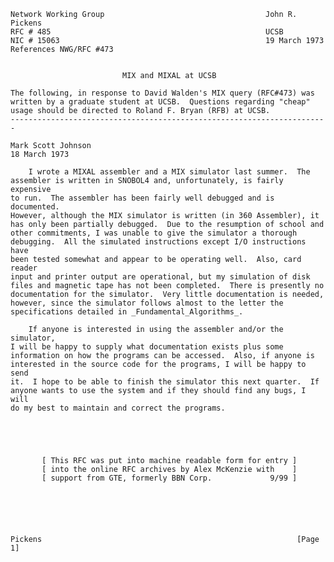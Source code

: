     Network Working Group                                    John R. Pickens
    RFC # 485                                                UCSB
    NIC # 15063                                              19 March 1973
    References NWG/RFC #473


                             MIX and MIXAL at UCSB

    The following, in response to David Walden's MIX query (RFC#473) was
    written by a graduate student at UCSB.  Questions regarding "cheap"
    usage should be directed to Roland F. Bryan (RFB) at UCSB.
    -----------------------------------------------------------------------

    Mark Scott Johnson
    18 March 1973

        I wrote a MIXAL assembler and a MIX simulator last summer.  The
    assembler is written in SNOBOL4 and, unfortunately, is fairly expensive
    to run.  The assembler has been fairly well debugged and is documented.
    However, although the MIX simulator is written (in 360 Assembler), it
    has only been partially debugged.  Due to the resumption of school and
    other commitments, I was unable to give the simulator a thorough
    debugging.  All the simulated instructions except I/O instructions have
    been tested somewhat and appear to be operating well.  Also, card reader
    input and printer output are operational, but my simulation of disk
    files and magnetic tape has not been completed.  There is presently no
    documentation for the simulator.  Very little documentation is needed,
    however, since the simulator follows almost to the letter the
    specifications detailed in _Fundamental_Algorithms_.

        If anyone is interested in using the assembler and/or the simulator,
    I will be happy to supply what documentation exists plus some
    information on how the programs can be accessed.  Also, if anyone is
    interested in the source code for the programs, I will be happy to send
    it.  I hope to be able to finish the simulator this next quarter.  If
    anyone wants to use the system and if they should find any bugs, I will
    do my best to maintain and correct the programs.





           [ This RFC was put into machine readable form for entry ]
           [ into the online RFC archives by Alex McKenzie with    ]
           [ support from GTE, formerly BBN Corp.             9/99 ]






    Pickens                                                         [Page 1]
